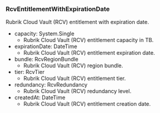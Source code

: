 ### RcvEntitlementWithExpirationDate
Rubrik Cloud Vault (RCV) entitlement with expiration date.

- capacity: System.Single
  - Rubrik Cloud Vault (RCV) entitlement capacity in TB.
- expirationDate: DateTime
  - Rubrik Cloud Vault (RCV) entitlement expiration date.
- bundle: RcvRegionBundle
  - Rubrik Cloud Vault (RCV) region bundle.
- tier: RcvTier
  - Rubrik Cloud Vault (RCV) entitlement tier.
- redundancy: RcvRedundancy
  - Rubrik Cloud Vault (RCV) redundancy level.
- createdAt: DateTime
  - Rubrik Cloud Vault (RCV) entitlement creation date.
